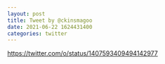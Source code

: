```yaml
--- 
layout: post 
title: Tweet by @ckinsmagoo 
date: 2021-06-22 1624431400 
categories: twitter 
--- 
```

https://twitter.com/o/status/1407593409494142977